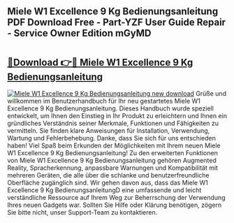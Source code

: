 ## Miele W1 Excellence 9 Kg Bedienungsanleitung PDF Download Free - Part-YZF User Guide Repair - Service Owner Edition mGyMD

# <h2><a href="http://df50cl.blite.top/?on=Miele+W1+Excellence+9+Kg+Bedienungsanleitung">🔗Download 👉🔴 Miele W1 Excellence 9 Kg Bedienungsanleitung</a></h2>

[![Miele W1 Excellence 9 Kg Bedienungsanleitung new download](https://i.imgur.com/lujVjoI.png)](http://df50cl.blite.top/?on=Miele+W1+Excellence+9+Kg+Bedienungsanleitung)
Grüße und willkommen im Benutzerhandbuch für Ihr neu gestartetes Miele W1 Excellence 9 Kg Bedienungsanleitung. Dieses Handbuch wurde speziell entwickelt, um Ihnen den Einstieg in Ihr Produkt zu erleichtern und Ihnen ein gründliches Verständnis seiner Merkmale, Funktionen und Fähigkeiten zu vermitteln. Sie finden klare Anweisungen für Installation, Verwendung, Wartung und Fehlerbehebung. Danke, dass Sie sich für uns entschieden haben! Viel Spaß beim Erkunden der Möglichkeiten mit Ihrem neuen Miele W1 Excellence 9 Kg Bedienungsanleitung! Zu den erweiterten Funktionen von Miele W1 Excellence 9 Kg Bedienungsanleitung gehören Augmented Reality, Spracherkennung, anpassbare Warnungen und Kompatibilität mit mehreren Geräten, die alle über die schlanke und benutzerfreundliche Oberfläche zugänglich sind. Wir gehen davon aus, dass das Miele W1 Excellence 9 Kg BedienungsanleitungD eine umfassende und leicht verständliche Ressource auf Ihrem Weg zur Beherrschung der Verwendung Ihres neuen Gadgets war. Sollten Sie Hilfe oder Klärung benötigen, zögern Sie bitte nicht, unser Support-Team zu kontaktieren.
